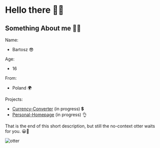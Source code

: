 # Hello there 👋😀

## Something About me 🧙‍♂️

Name:
- Bartosz 😎

Age:
- 16

From:
- Poland 🌍

Projects:
- [Currency-Converter](https://siedemus.github.io/Currency-Converter/) (in progress) 💲
- [Personal-Homepage](https://siedemus.github.io/Personal-Homepage/) (in progress) 👌

That is the end of this short description, but still the no-context otter waits for you. 😀🦦

![otter](https://media2.giphy.com/media/26gssIytJvy1b1THO/200w.webp?cid=ecf05e476cky2rvschu9wu9voivkf23jlmovg1hof47z44j2&rid=200w.webp&ct=g)




<!--
**Siedemus/siedemus** is a ✨ _special_ ✨ repository because its `README.md` (this file) appears on your GitHub profile.

Here are some ideas to get you started:

- 🔭 I’m currently working on ...
- 🌱 I’m currently learning ...
- 👯 I’m looking to collaborate on ...
- 🤔 I’m looking for help with ...
- 💬 Ask me about ...
- 📫 How to reach me: ...
- 😄 Pronouns: ...
- ⚡ Fun fact: ...
-->
